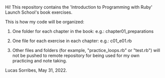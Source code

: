 Hi! This repository contains the 'Introduction to Programming with Ruby' Launch School's book exercises.

This is how my code will be organized:

1. One folder for each chapter in the book:
    e.g.: chapter01_preparations

2. One file for each exercise in each chapter:
    e.g.: c01_e01.rb

3. Other files and folders (for example, "practice_loops.rb" or "test.rb") will not be pushed to remote repository for being used for my own practicing and note taking.

Lucas Sorribes, 
May 31, 2022.